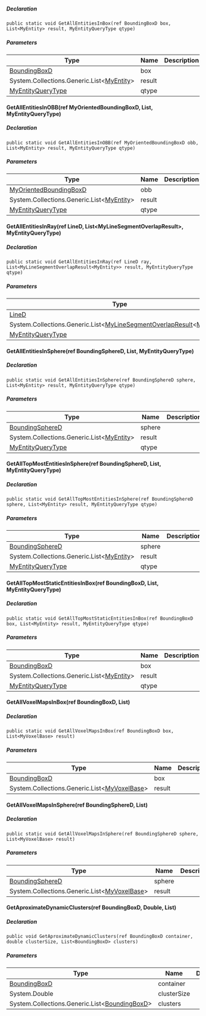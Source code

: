 ##### Declaration

```
public static void GetAllEntitiesInBox(ref BoundingBoxD box, List<MyEntity> result, MyEntityQueryType qtype)
```

##### Parameters

| Type | Name | Description |
| --- | --- | --- |
| [BoundingBoxD](https://keensoftwarehouse.github.io/SpaceEngineersModAPI/api/VRageMath.BoundingBoxD.html) | box |     |
| System.Collections.Generic.List<[MyEntity](https://keensoftwarehouse.github.io/SpaceEngineersModAPI/api/VRage.Game.Entity.MyEntity.html)\> | result |     |
| [MyEntityQueryType](https://keensoftwarehouse.github.io/SpaceEngineersModAPI/api/Sandbox.Game.Entities.MyEntityQueryType.html) | qtype |     |

#### GetAllEntitiesInOBB(ref MyOrientedBoundingBoxD, List<MyEntity>, MyEntityQueryType)

##### Declaration

```
public static void GetAllEntitiesInOBB(ref MyOrientedBoundingBoxD obb, List<MyEntity> result, MyEntityQueryType qtype)
```

##### Parameters

| Type | Name | Description |
| --- | --- | --- |
| [MyOrientedBoundingBoxD](https://keensoftwarehouse.github.io/SpaceEngineersModAPI/api/VRageMath.MyOrientedBoundingBoxD.html) | obb |     |
| System.Collections.Generic.List<[MyEntity](https://keensoftwarehouse.github.io/SpaceEngineersModAPI/api/VRage.Game.Entity.MyEntity.html)\> | result |     |
| [MyEntityQueryType](https://keensoftwarehouse.github.io/SpaceEngineersModAPI/api/Sandbox.Game.Entities.MyEntityQueryType.html) | qtype |     |

#### GetAllEntitiesInRay(ref LineD, List<MyLineSegmentOverlapResult<MyEntity>>, MyEntityQueryType)

##### Declaration

```
public static void GetAllEntitiesInRay(ref LineD ray, List<MyLineSegmentOverlapResult<MyEntity>> result, MyEntityQueryType qtype)
```

##### Parameters

| Type | Name | Description |
| --- | --- | --- |
| [LineD](https://keensoftwarehouse.github.io/SpaceEngineersModAPI/api/VRageMath.LineD.html) | ray |     |
| System.Collections.Generic.List<[MyLineSegmentOverlapResult](https://keensoftwarehouse.github.io/SpaceEngineersModAPI/api/VRageMath.MyLineSegmentOverlapResult-1.html)<[MyEntity](https://keensoftwarehouse.github.io/SpaceEngineersModAPI/api/VRage.Game.Entity.MyEntity.html)\>> | result |     |
| [MyEntityQueryType](https://keensoftwarehouse.github.io/SpaceEngineersModAPI/api/Sandbox.Game.Entities.MyEntityQueryType.html) | qtype |     |

#### GetAllEntitiesInSphere(ref BoundingSphereD, List<MyEntity>, MyEntityQueryType)

##### Declaration

```
public static void GetAllEntitiesInSphere(ref BoundingSphereD sphere, List<MyEntity> result, MyEntityQueryType qtype)
```

##### Parameters

| Type | Name | Description |
| --- | --- | --- |
| [BoundingSphereD](https://keensoftwarehouse.github.io/SpaceEngineersModAPI/api/VRageMath.BoundingSphereD.html) | sphere |     |
| System.Collections.Generic.List<[MyEntity](https://keensoftwarehouse.github.io/SpaceEngineersModAPI/api/VRage.Game.Entity.MyEntity.html)\> | result |     |
| [MyEntityQueryType](https://keensoftwarehouse.github.io/SpaceEngineersModAPI/api/Sandbox.Game.Entities.MyEntityQueryType.html) | qtype |     |

#### GetAllTopMostEntitiesInSphere(ref BoundingSphereD, List<MyEntity>, MyEntityQueryType)

##### Declaration

```
public static void GetAllTopMostEntitiesInSphere(ref BoundingSphereD sphere, List<MyEntity> result, MyEntityQueryType qtype)
```

##### Parameters

| Type | Name | Description |
| --- | --- | --- |
| [BoundingSphereD](https://keensoftwarehouse.github.io/SpaceEngineersModAPI/api/VRageMath.BoundingSphereD.html) | sphere |     |
| System.Collections.Generic.List<[MyEntity](https://keensoftwarehouse.github.io/SpaceEngineersModAPI/api/VRage.Game.Entity.MyEntity.html)\> | result |     |
| [MyEntityQueryType](https://keensoftwarehouse.github.io/SpaceEngineersModAPI/api/Sandbox.Game.Entities.MyEntityQueryType.html) | qtype |     |

#### GetAllTopMostStaticEntitiesInBox(ref BoundingBoxD, List<MyEntity>, MyEntityQueryType)

##### Declaration

```
public static void GetAllTopMostStaticEntitiesInBox(ref BoundingBoxD box, List<MyEntity> result, MyEntityQueryType qtype)
```

##### Parameters

| Type | Name | Description |
| --- | --- | --- |
| [BoundingBoxD](https://keensoftwarehouse.github.io/SpaceEngineersModAPI/api/VRageMath.BoundingBoxD.html) | box |     |
| System.Collections.Generic.List<[MyEntity](https://keensoftwarehouse.github.io/SpaceEngineersModAPI/api/VRage.Game.Entity.MyEntity.html)\> | result |     |
| [MyEntityQueryType](https://keensoftwarehouse.github.io/SpaceEngineersModAPI/api/Sandbox.Game.Entities.MyEntityQueryType.html) | qtype |     |

#### GetAllVoxelMapsInBox(ref BoundingBoxD, List<MyVoxelBase>)

##### Declaration

```
public static void GetAllVoxelMapsInBox(ref BoundingBoxD box, List<MyVoxelBase> result)
```

##### Parameters

| Type | Name | Description |
| --- | --- | --- |
| [BoundingBoxD](https://keensoftwarehouse.github.io/SpaceEngineersModAPI/api/VRageMath.BoundingBoxD.html) | box |     |
| System.Collections.Generic.List<[MyVoxelBase](https://keensoftwarehouse.github.io/SpaceEngineersModAPI/api/Sandbox.Game.Entities.MyVoxelBase.html)\> | result |     |

#### GetAllVoxelMapsInSphere(ref BoundingSphereD, List<MyVoxelBase>)

##### Declaration

```
public static void GetAllVoxelMapsInSphere(ref BoundingSphereD sphere, List<MyVoxelBase> result)
```

##### Parameters

| Type | Name | Description |
| --- | --- | --- |
| [BoundingSphereD](https://keensoftwarehouse.github.io/SpaceEngineersModAPI/api/VRageMath.BoundingSphereD.html) | sphere |     |
| System.Collections.Generic.List<[MyVoxelBase](https://keensoftwarehouse.github.io/SpaceEngineersModAPI/api/Sandbox.Game.Entities.MyVoxelBase.html)\> | result |     |

#### GetAproximateDynamicClusters(ref BoundingBoxD, Double, List<BoundingBoxD>)

##### Declaration

```
public void GetAproximateDynamicClusters(ref BoundingBoxD container, double clusterSize, List<BoundingBoxD> clusters)
```

##### Parameters

| Type | Name | Description |
| --- | --- | --- |
| [BoundingBoxD](https://keensoftwarehouse.github.io/SpaceEngineersModAPI/api/VRageMath.BoundingBoxD.html) | container |     |
| System.Double | clusterSize |     |
| System.Collections.Generic.List<[BoundingBoxD](https://keensoftwarehouse.github.io/SpaceEngineersModAPI/api/VRageMath.BoundingBoxD.html)\> | clusters |     |
